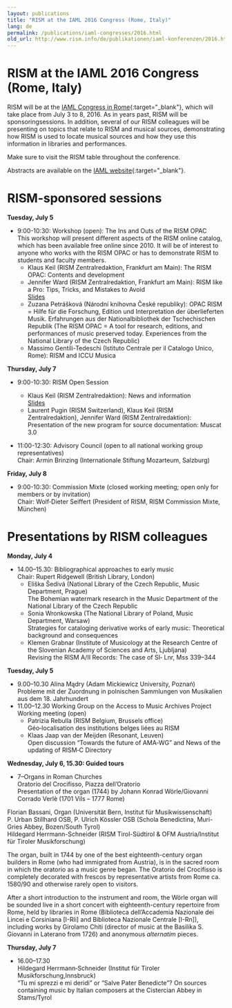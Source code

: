 ```yaml
---
layout: publications
title: "RISM at the IAML 2016 Congress (Rome, Italy)"
lang: de
permalink: /publications/iaml-congresses/2016.html
old_url: http://www.rism.info/de/publikationen/iaml-konferenzen/2016.html
---
```


# RISM at the IAML 2016 Congress (Rome, Italy)

RISM will be at the [IAML Congress in Rome](http://www.iaml2016.org/){:target="_blank"}, which will take place from July 3 to 8, 2016. As in years past, RISM will be sponsoringsessions. In addition, several of our RISM colleagues will be presenting on topics that relate to RISM and musical sources, demonstrating how RISM is used to locate musical sources and how they use this information in libraries and performances.

Make sure to visit the RISM table throughout the conference.

Abstracts are available on the [IAML website](http://www.iaml.info/congresses/2016-rome){:target="_blank"}.

# RISM-sponsored sessions

**Tuesday, July 5**

- 9:00-10:30: Workshop (open): The Ins and Outs of the RISM OPAC  
This workshop will present different aspects of the RISM online catalog, which has been available free online since 2010. It will be of interest to anyone who works with the RISM OPAC or has to demonstrate RISM to students and faculty members.
  - Klaus Keil (RISM Zentralredaktion, Frankfurt am Main): The RISM OPAC: Contents and development
  - Jennifer Ward (RISM Zentralredaktion, Frankfurt am Main): RISM like a Pro: Tips, Tricks, and Mistakes to Avoid  
[Slides](/resources-old-website/community-content/Zentralredaktion/Ward_RISM_like_a_pro_IAML_Rome_2016.pdf)
  - Zuzana Petrášková (Národní knihovna České republiky): OPAC RISM = Hilfe für die Forschung, Edition und Interpretation der überlieferten Musik. Erfahrungen aus der Nationalbibliothek der Tschechischen Republik (The RISM OPAC = A tool for research, editions, and performances of music preserved today. Experiences from the National Library of the Czech Republic) 
  - Massimo Gentili-Tedeschi (Istituto Centrale per il Catalogo Unico, Rome): RISM and ICCU Musica

**Thursday, July 7**

- 9:00-10:30: RISM Open Session
  - Klaus Keil (RISM Zentralredaktion): News and information  
[Slides](/resources-old-website/community-content/Zentralredaktion/Praesentation_Keil_Rome_2016_IAML.pdf)
  - Laurent Pugin (RISM Switzerland), Klaus Keil (RISM Zentralredaktion), Jennifer Ward (RISM Zentralredaktion): Presentation of the new program for source documentation: Muscat 3.0

- 11:00-12:30: Advisory Council (open to all national working group representatives)  
Chair: Armin Brinzing (Internationale Stiftung Mozarteum, Salzburg)   
  

**Friday, July 8**

- 9:00-10:30: Commission Mixte (closed working meeting; open only for members or by invitation)  
Chair: Wolf‐Dieter Seiffert (President of RISM, RISM Commission Mixte, München) 

# Presentations by RISM colleagues 

**Monday, July 4**

- 14.00–15.30: Bibliographical approaches to early music   
Chair: Rupert Ridgewell (British Library, London)
  - Eliška Šedivá (National Library of the Czech Republic, Music Department, Prague)  
The Bohemian watermark research in the Music Department of the National Library of the Czech Republic
  - Sonia Wronkowska (The National Library of Poland, Music Department, Warsaw)  
Strategies for cataloging derivative works of early music: Theoretical background and consequences
  - Klemen Grabnar (Institute of Musicology at the Research Centre of the Slovenian Academy of Sciences and Arts, Ljubljana)  
Revising the RISM A/II Records: The case of SI‐ Lnr, Mss 339–344

**Tuesday, July 5**

- 9.00–10.30 Alina Mądry (Adam Mickiewicz University, Poznań)  
Probleme mit der Zuordnung in polnischen Sammlungen von Musikalien aus dem 18. Jahrhundert
- 11.00–12.30 Working Group on the Access to Music Archives Project  
Working meeting (open)
  - Patrizia Rebulla (RISM Belgium, Brussels office)  
Géo‐localisation des institutions belges liées au RISM
  - Klaas Jaap van der Meijden (Resonant, Leuven)  
Open discussion “Towards the future of AMA‐WG” and News of the updating of RISM‐C Directory

**Wednesday, July 6, 15.30: Guided tours**

- 7–Organs in Roman Churches  
Oratorio del Crocifisso, Piazza dell’Oratorio  
Presentation of the organ (1744) by Johann Konrad Wörle/Giovanni Corrado Verlè (1701 Vils – 1777 Rome)  
  
Florian Bassani, Organ (Universität Bern, Institut für Musikwissenschaft)  
P. Urban Stillhard OSB, P. Ulrich Kössler OSB (Schola Benedictina, Muri-Gries Abbey, Bozen/South Tyrol)  
Hildegard Herrmann-Schneider (RISM Tirol-Südtirol & OFM Austria/Institut für Tiroler Musikforschung)  
  
The organ, built in 1744 by one of the best eighteenth-century organ builders in Rome (who had immigrated from Austria), is in the sacred room in which the oratorio as a music genre began. The Oratorio del Crocifisso is completely decorated with frescos by representative artists from Rome ca. 1580/90 and otherwise rarely open to visitors.  
  
After a short introduction to the instrument and room, the Wörle organ will be sounded live in a short concert with eighteenth-century repertoire from Rome, held by libraries in Rome (Biblioteca dell’Accademia Nazionale dei Lincei e Corsiniana [I-Rli] and Biblioteca Nazionale Centrale [I-Rn]), including works by Girolamo Chiti (director of music at the Basilika S. Giovanni in Laterano from 1726) and anonymous _alternatim_ pieces. 

**Thursday, July 7**

- 16.00–17.30  
Hildegard Herrmann‐Schneider (Institut für Tiroler Musikforschung,Innsbruck)  
“Tu mi sprezzi e mi deridi” or “Salve Pater Benedicte”? On sources containing music by Italian composers at the Cistercian Abbey in Stams/Tyrol
